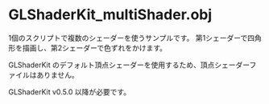 # GLShaderKit_multiShader.obj

1個のスクリプトで複数のシェーダーを使うサンプルです。
第1シェーダーで四角形を描画し、第2シェーダーで色ずれをかけます。

GLShaderKit のデフォルト頂点シェーダーを使用するため、頂点シェーダーファイルはありません。

GLShaderKit v0.5.0 以降が必要です。
